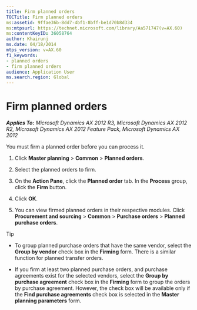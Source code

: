 ```yaml
---
title: Firm planned orders
TOCTitle: Firm planned orders
ms:assetid: 9ffae36b-8dd7-4bf1-8bff-be1d70b8d334
ms:mtpsurl: https://technet.microsoft.com/library/Aa571747(v=AX.60)
ms:contentKeyID: 36058764
author: Khairunj
ms.date: 04/18/2014
mtps_version: v=AX.60
f1_keywords:
- planned orders
- firm planned orders
audience: Application User
ms.search.region: Global
---
```


# Firm planned orders 


_**Applies To:** Microsoft Dynamics AX 2012 R3, Microsoft Dynamics AX 2012 R2, Microsoft Dynamics AX 2012 Feature Pack, Microsoft Dynamics AX 2012_

You must firm a planned order before you can process it.

1.  Click **Master planning** \> **Common** \> **Planned orders**.

2.  Select the planned orders to firm.

3.  On the **Action Pane**, click the **Planned order** tab. In the **Process** group, click the **Firm** button.

4.  Click **OK**.

5.  You can view firmed planned orders in their respective modules. Click **Procurement and sourcing** \> **Common** \> **Purchase orders** \> **Planned purchase orders**.


> [!TIP]
> <UL>
> <LI>
> <P>To group planned purchase orders that have the same vendor, select the <STRONG>Group by vendor</STRONG> check box in the <STRONG>Firming</STRONG> form. There is a similar function for planned transfer orders.</P>
> <LI>
> <P>If you firm at least two planned purchase orders, and purchase agreements exist for the selected vendors, select the <STRONG>Group by purchase agreement</STRONG> check box in the <STRONG>Firming</STRONG> form to group the orders by purchase agreement. However, the check box will be available only if the <STRONG>Find purchase agreements</STRONG> check box is selected in the <STRONG>Master planning parameters</STRONG> form.</P></LI></UL>


  


